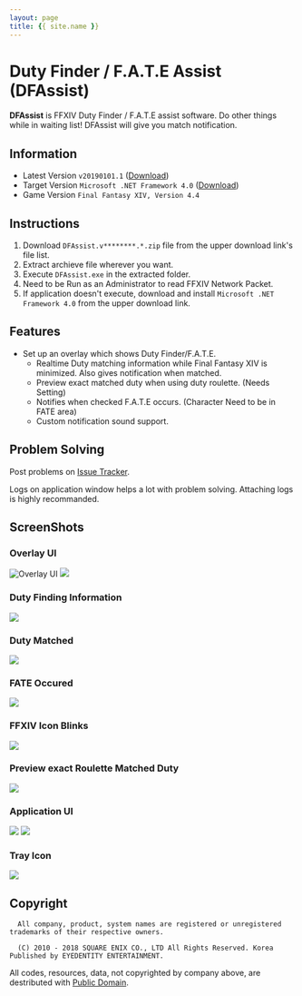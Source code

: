 ```yaml
---
layout: page
title: {{ site.name }}
---
```


# Duty Finder / F.A.T.E Assist (DFAssist)
**DFAssist** is FFXIV Duty Finder / F.A.T.E assist software.
Do other things while in waiting list! DFAssist will give you match notification.

## Information
- Latest Version ```v20190101.1``` ([Download](https://github.com/jaehyuk-lee/DFAssist/releases/latest))
- Target Version ```Microsoft .NET Framework 4.0``` ([Download](https://www.microsoft.com/en-us/download/details.aspx?id=17851))
- Game Version ```Final Fantasy XIV, Version 4.4```

## Instructions
1. Download ``DFAssist.v********.*.zip`` file from the upper download link's file list.
2. Extract archieve file wherever you want.
3. Execute ``DFAssist.exe`` in the extracted folder.
4. Need to be Run as an Administrator to read FFXIV Network Packet.
5. If application doesn't execute, download and install ``Microsoft .NET Framework 4.0`` from the upper download link.

## Features
- Set up an overlay which shows Duty Finder/F.A.T.E.
  - Realtime Duty matching information while Final Fantasy XIV is minimized. Also gives notification when matched.
  - Preview exact matched duty when using duty roulette. (Needs Setting)
  - Notifies when checked F.A.T.E occurs. (Character Need to be in FATE area)
  - Custom notification sound support.

## Problem Solving
Post problems on [Issue Tracker](https://github.com/jaehyuk-lee/DFAssist/issues).

Logs on application window helps a lot with problem solving. Attaching logs is highly recommanded.

## ScreenShots

### Overlay UI
![Overlay UI](https://i.imgur.com/W904lHM.jpg)
![](https://i.imgur.com/r1KmWb3.jpg)

### Duty Finding Information
![](https://i.imgur.com/kVfTFyD.jpg)

### Duty Matched
![](https://i.imgur.com/JgBA1F3.gif)

### FATE Occured
![](https://i.imgur.com/AwRA9Ac.gif)

### FFXIV Icon Blinks
![](https://i.imgur.com/ndNAFZ8.gif)

### Preview exact Roulette Matched Duty
![](https://i.imgur.com/4ztaLkR.jpg)

### Application UI
![](https://i.imgur.com/sc7kCVO.png)
![](https://i.imgur.com/NwuAdyH.jpg)

### Tray Icon
![](https://i.imgur.com/zecDrdh.jpg)

## Copyright
```
  All company, product, system names are registered or unregistered trademarks of their respective owners.

  (C) 2010 - 2018 SQUARE ENIX CO., LTD All Rights Reserved. Korea Published by EYEDENTITY ENTERTAINMENT.
```
All codes, resources, data, not copyrighted by company above, are
destributed with [Public Domain](https://en.wikipedia.org/wiki/Public_domain).
